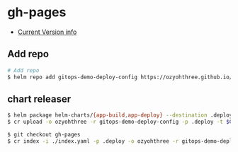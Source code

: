 # gh-pages

- [Current Version info](https://ozyohthree.github.io/gitops-demo-deploy-config/index.yaml)

## Add repo
```sh
# Add repo
$ helm repo add gitops-demo-deploy-config https://ozyohthree.github.io/gitops-demo-deploy-config/
```

##  chart releaser
```sh
$ helm package helm-charts/{app-build,app-deploy} --destination .deploy
$ cr upload -o ozyohthree -r gitops-demo-deploy-config -p .deploy -t $CH_TOKEN

$ git checkout gh-pages
$ cr index -i ./index.yaml -p .deploy -o ozyohthree -r gitops-demo-deploy-config -t $CH_TOKEN
```
